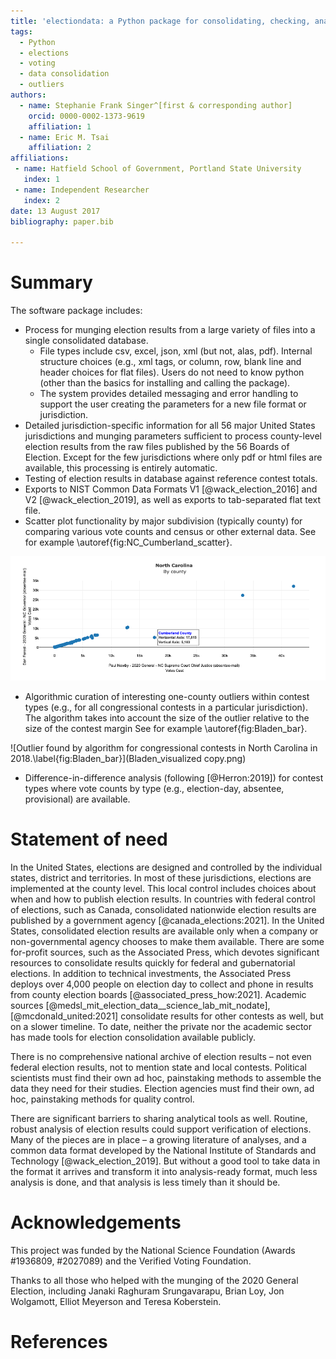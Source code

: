 ```yaml
---
title: 'electiondata: a Python package for consolidating, checking, analyzing, visualizing and exporting election results'
tags:
  - Python
  - elections
  - voting
  - data consolidation
  - outliers
authors:
  - name: Stephanie Frank Singer^[first & corresponding author]
    orcid: 0000-0002-1373-9619
    affiliation: 1
  - name: Eric M. Tsai
    affiliation: 2
affiliations:
 - name: Hatfield School of Government, Portland State University
   index: 1
 - name: Independent Researcher
   index: 2
date: 13 August 2017
bibliography: paper.bib

---
```


# Summary

The software package includes:

- Process for munging election results from a large variety of files into a single consolidated database. 
  - File types include csv, excel, json, xml (but not, alas, pdf). Internal structure choices (e.g., xml tags, or column, row, blank line and header choices for flat files). Users do not need to know python (other than the basics for installing and calling the package).
   - The system provides detailed messaging and error handling to support the user creating the parameters for a new file format or jurisdiction.
- Detailed jurisdiction-specific information for all 56 major United States jurisdictions and munging parameters sufficient to process county-level election results from the raw files published by the 56 Boards of Election. Except for the few jurisdictions where only pdf or html files are available, this processing is entirely automatic.
- Testing of election results in database against reference contest totals.
- Exports to NIST Common Data Formats V1 [@wack_election_2016] and V2 [@wack_election_2019], as well as exports to tab-separated flat text file.
- Scatter plot functionality by major subdivision (typically county) for comparing various vote counts and census or other external data. See for example \autoref{fig:NC_Cumberland_scatter}.

![Sample scatter plot comparing absentee ballot counts for two candidates in different contests.\label{fig:NC_Cumberland_scatter}](Newby_vs_Forest_abs.png)

- Algorithmic curation of interesting one-county outliers within contest types (e.g., for all congressional contests in a particular jurisdiction). The algorithm takes into account the size of the outlier relative to the size of the contest margin See for example \autoref{fig:Bladen_bar}. 

![Outlier found by algorithm for congressional contests in North Carolina in 2018.\label{fig:Bladen_bar}](Bladen_visualized copy.png)

- Difference-in-difference analysis (following [@Herron:2019]) for contest types where vote counts by type (e.g., election-day, absentee, provisional) are available.

# Statement of need

In the United States, elections are designed and controlled by the individual states, district and territories. In most of these jurisdictions, elections are implemented at the county level. This local control includes choices about when and how to publish election results. In countries with federal control of elections, such as Canada, consolidated nationwide election results are published by a government agency [@canada_elections:2021]. In the United States, consolidated election results are available only when a company or non-governmental agency chooses to make them available. There are some for-profit sources, such as the Associated Press, which devotes significant resources to consolidate results quickly for federal and gubernatorial elections. In addition to technical investments, the Associated Press deploys over 4,000 people on election day to collect and phone in results from county election boards [@associated_press_how:2021].  Academic sources [@medsl_mit_election_data__science_lab_mit_nodate], [@mcdonald_united:2021] consolidate results for other contests as well, but on a slower timeline. To date, neither the private nor the academic sector has made tools for election consolidation available publicly. 

There is no comprehensive national archive of election results – not even federal election results, not to mention state and local contests.  Political scientists must find their own ad hoc, painstaking methods to assemble the data they need for their studies. Election agencies must find their own, ad hoc, painstaking methods for quality control. 

There are significant barriers to sharing analytical tools as well. Routine, robust analysis of election results could support verification of elections. Many of the pieces are in place – a growing literature of analyses, and a common data format developed by the National Institute of Standards and Technology [@wack_election_2019]. But without a good tool to take data in the format it arrives and transform it into analysis-ready format, much less analysis is done, and that analysis is less timely than it should be.

# Acknowledgements
This project was funded by the National Science Foundation (Awards #1936809, #2027089) and the Verified Voting Foundation. 

Thanks to all those who helped with the munging of the 2020 General Election, including Janaki Raghuram Srungavarapu, Brian Loy, Jon Wolgamott, Elliot Meyerson and Teresa Koberstein.

# References
